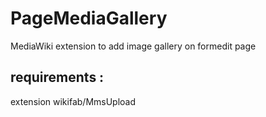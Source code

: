# PageMediaGallery

MediaWiki extension to add image gallery on formedit page

## requirements : 

extension wikifab/MmsUpload

